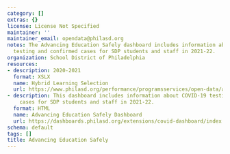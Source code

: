 ```yaml
---
category: []
extras: {}
license: License Not Specified
maintainer: ''
maintainer_email: opendata@philasd.org
notes: The Advancing Education Safely dashboard includes information about COVID-19
  testing and confirmed cases for SDP students and staff in 2021-22.
organization: School District of Philadelphia
resources:
- description: 2020-2021
  format: XSLX
  name: Hybrid Learning Selection
  url: https://www.philasd.org/performance/programsservices/open-data/advancing-education-safely/#hybrid_learning_selection
- description: This dashboard includes information about COVID-19 testing and confirmed
    cases for SDP students and staff in 2021-22.
  format: HTML
  name: Advancing Education Safely Dashboard
  url: https://dashboards.philasd.org/extensions/covid-dashboard/index.html#/
schema: default
tags: []
title: Advancing Education Safely
---
```

